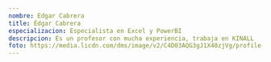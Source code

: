 ```yaml
---
nombre: Edgar Cabrera
title: Édgar Cabrera
especializacion: Especialista en Excel y PowerBI
descripcion: Es un profesor con mucha experiencia, trabaja en KINALL
foto: https://media.licdn.com/dms/image/v2/C4D03AQG3gJ1X40zjVg/profile-displayphoto-shrink_800_800/profile-displayphoto-shrink_800_800/0/1612976858201?e=1752710400&v=beta&t=u3jfTerrXm8GmmxNeVTZOWIWaC2rL6cCc8tRr0Ke9us
---
```


